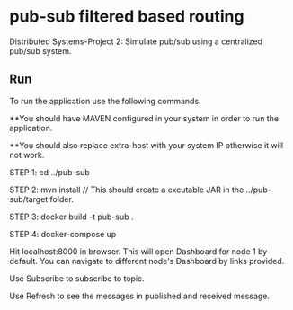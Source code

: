 # pub-sub  filtered based routing
Distributed Systems-Project 2: Simulate pub/sub using a centralized pub/sub system.



## Run
To run the application use the following commands. 

**You should have MAVEN configured in your system in order to run the application.

**You should also replace extra-host with your system IP otherwise it will not work.

STEP 1: cd ../pub-sub

STEP 2: mvn install
// This should create a excutable JAR in the ../pub-sub/target folder.

STEP 3: docker build -t pub-sub .

STEP 4: docker-compose up


Hit localhost:8000 in browser. This will open Dashboard for node 1 by default. You can navigate to different node's Dashboard by links provided.

Use Subscribe to subscribe to topic.

Use Refresh to see the messages in published and received message.



